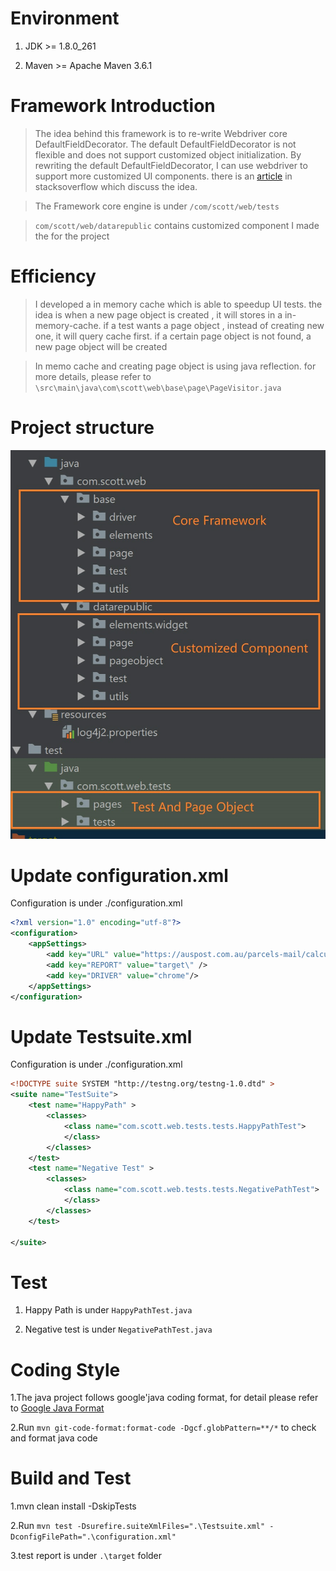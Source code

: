 # Environment
  1. JDK >= 1.8.0_261

  2. Maven >= Apache Maven 3.6.1

# Framework Introduction
> The idea behind this framework is to re-write Webdriver core DefaultFieldDecorator.  The default DefaultFieldDecorator is not flexible and does not support customized object
> initialization. By rewriting the default DefaultFieldDecorator, I can use webdriver to support more customized UI components.
> there is an [article](https://stackoverflow.com/questions/9478592/how-to-implement-user-types-for-findby-annotation) in stacksoverflow which discuss the idea.

> The Framework core engine is under  ```/com/scott/web/tests```

> ```com/scott/web/datarepublic``` contains customized component I made the for the project

# Efficiency

> I developed a in memory cache which is able to speedup UI tests. the idea is when a new page object is created , it will stores in a in-memory-cache.
> if a test wants a page object , instead of creating new one,  it will query cache first. if a certain page object is not found, a new page object will be created

> In memo cache and creating page object is using java reflection. for more details, please refer to
> ```\src\main\java\com\scott\web\base\page\PageVisitor.java```



# Project structure
![alt text](https://github.com/kettlescott/TestUIAutomation/blob/master/Automation.jpg)

# Update configuration.xml
Configuration is under ./configuration.xml
```xml
<?xml version="1.0" encoding="utf-8"?>
<configuration>
    <appSettings>
        <add key="URL" value="https://auspost.com.au/parcels-mail/calculate-postage-delivery-times#/" />
        <add key="REPORT" value="target\" />
        <add key="DRIVER" value="chrome"/>
    </appSettings>
</configuration>
```

# Update Testsuite.xml
Configuration is under ./configuration.xml
```xml
<!DOCTYPE suite SYSTEM "http://testng.org/testng-1.0.dtd" >
<suite name="TestSuite">
    <test name="HappyPath" >
        <classes>
            <class name="com.scott.web.tests.tests.HappyPathTest">
            </class>
        </classes>
    </test>
    <test name="Negative Test" >
        <classes>
            <class name="com.scott.web.tests.tests.NegativePathTest">
            </class>
        </classes>
    </test>

</suite>
```


# Test
1. Happy Path is under ```HappyPathTest.java```

2. Negative test is under ```NegativePathTest.java```


# Coding Style
1.The java project follows google'java coding format, for detail please refer to [Google Java Format](https://github.com/google/google-java-format)

2.Run ```mvn git-code-format:format-code -Dgcf.globPattern=**/*``` to check and format java code

# Build and Test
1.mvn clean install -DskipTests

2.Run ```mvn test -Dsurefire.suiteXmlFiles=".\Testsuite.xml" -DconfigFilePath=".\configuration.xml"```

3.test report is under ```.\target``` folder


